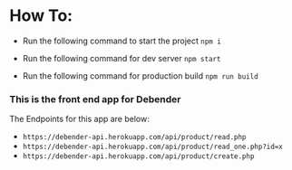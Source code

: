 # How To:
- Run the following command to start the project
`npm i`

- Run the following command for dev server
`npm start`

- Run the following command for production build
`npm run build`


### This is the front end app for Debender
The Endpoints for this app are below:
- `https://debender-api.herokuapp.com/api/product/read.php`
- `https://debender-api.herokuapp.com/api/product/read_one.php?id=x`
- `https://debender-api.herokuapp.com/api/product/create.php`


